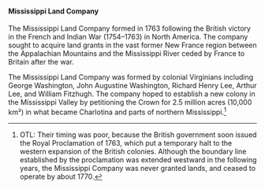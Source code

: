 #### Mississippi Land Company

The Mississippi Land Company formed in 1763 following the British victory in the French and Indian War (1754–1763) in North America. The company sought to acquire land grants in the vast former New France region between the Appalachian Mountains and the Mississippi River ceded by France to Britain after the war.

The Mississippi Land Company was formed by colonial Virginians including George Washington, John Augustine Washington, Richard Henry Lee, Arthur Lee, and William Fitzhugh. The company hoped to establish a new colony in the Mississippi Valley by petitioning the Crown for 2.5 million acres (10,000 km²) in what became Charlotina and parts of northern Mississippi.[^MississippiLandCompany]

[^MississippiLandCompany]: OTL: Their timing was poor, because the British government soon issued the Royal Proclamation of 1763, which put a temporary halt to the western expansion of the British colonies. Although the boundary line established by the proclamation was extended westward in the following years, the Mississippi Company was never granted lands, and ceased to operate by about 1770.
